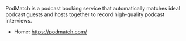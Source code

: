 PodMatch is a podcast booking service that automatically matches ideal podcast guests and hosts together to record high-quality podcast interviews.

* Home: https://podmatch.com/
